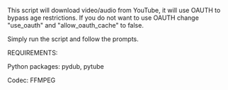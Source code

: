 This script will download video/audio from YouTube, it will use OAUTH to bypass age restrictions. If you do not want to use OAUTH change "use_oauth" and "allow_oauth_cache" to false. 

Simply run the script and follow the prompts. 

REQUIREMENTS:

Python packages: pydub, pytube 

Codec: FFMPEG
